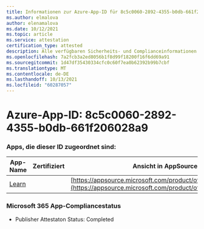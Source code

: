 ```yaml
---
title: Informationen zur Azure-App-ID für 8c5c0060-2892-4355-b0db-661f206028a9
ms.author: elmalova
author: elenamalova
ms.date: 10/12/2021
ms.topic: article
ms.service: attestation
certification_type: attested
description: Alle verfügbaren Sicherheits- und Complianceinformationen für 8c5c0060-2892-4355-b0db-661f206028a9.
ms.openlocfilehash: 7a2fcb3a2ed8056b1f8d99f18200f16f6dd69a91
ms.sourcegitcommit: 1d47df35430334cfc0c60f7ea0b62392b99b7cbf
ms.translationtype: MT
ms.contentlocale: de-DE
ms.lasthandoff: 10/13/2021
ms.locfileid: "60287057"
---
```

# <a name="azure-app-id-8c5c0060-2892-4355-b0db-661f206028a9"></a>Azure-App-ID: 8c5c0060-2892-4355-b0db-661f206028a9


### <a name="apps-associated-with-this-id"></a>Apps, die dieser ID zugeordnet sind:
| **App-Name** | **Zertifiziert** | **Ansicht in AppSource** |
|--------------|---------------|-----------------------|
| [Learn](https://docs.microsoft.com/microsoft-365-app-certification/forward/WA200001308) |  | [https://appsource.microsoft.com/product/office/WA200001308](https://appsource.microsoft.com/product/office/WA200001308) |

### <a name="microsoft-365-app-compliance-status"></a>Microsoft 365 App-Compliancestatus
- Publisher Attestaton Status: Completed
